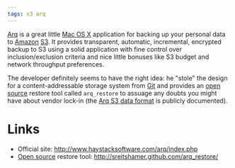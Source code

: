 ```yaml
---
tags: s3 arq
---
```


[Arq](/wiki/Arq) is a great little [Mac OS X](/wiki/Mac_OS_X) application for backing up your personal data to [Amazon](/wiki/Amazon) [S3](/wiki/S3). It provides transparent, automatic, incremental, encrypted backup to S3 using a solid application with fine control over inclusion/exclusion criteria and nice little bonuses like S3 budget and network throughput preferences.

The developer definitely seems to have the right idea: he "stole" the design for a content-addressable storage system from [Git](/wiki/Git) and provides an [open source](/wiki/open_source) restore tool called `arq_restore` to assuage any doubts you might have about vendor lock-in (the [Arq S3 data format](/wiki/Arq_S3_data_format) is publicly documented).

# Links

-   Official site: <http://www.haystacksoftware.com/arq/index.php>
-   [Open source](/wiki/Open_source) restore tool: <http://sreitshamer.github.com/arq_restore/>

